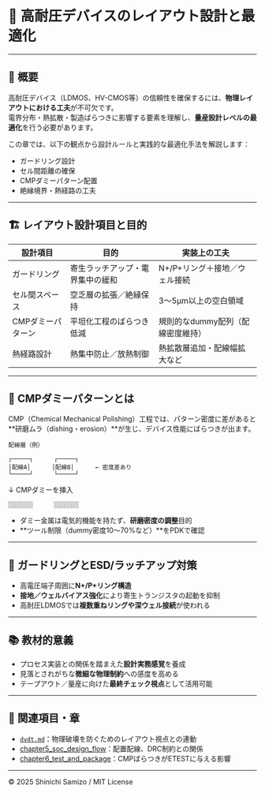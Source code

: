 # 📐 高耐圧デバイスのレイアウト設計と最適化

---

## 📘 概要

高耐圧デバイス（LDMOS、HV-CMOS等）の信頼性を確保するには、**物理レイアウトにおける工夫**が不可欠です。  
電界分布・熱拡散・製造ばらつきに影響する要素を理解し、**量産設計レベルの最適化**を行う必要があります。

この章では、以下の観点から設計ルールと実践的な最適化手法を解説します：

- ガードリング設計
- セル間距離の確保
- CMPダミーパターン配置
- 絶縁境界・熱経路の工夫

---

## 🏗️ レイアウト設計項目と目的

| 設計項目 | 目的 | 実装上の工夫 |
|----------|------|--------------|
| ガードリング | 寄生ラッチアップ・電界集中の緩和 | N+/P+リング＋接地／ウェル接続 |
| セル間スペース | 空乏層の拡張／絶縁保持 | 3〜5μm以上の空白領域 |
| CMPダミーパターン | 平坦化工程のばらつき低減 | 規則的なdummy配列（配線密度維持） |
| 熱経路設計 | 熱集中防止／放熱制御 | 熱拡散層追加・配線幅拡大など |

---

## 🧪 CMPダミーパターンとは

CMP（Chemical Mechanical Polishing）工程では、パターン密度に差があると**研磨ムラ（dishing・erosion）**が生じ、デバイス性能にばらつきが出ます。
```
配線層（例）

┌─────┐      ┌─────┐
│配線A│      │配線B│      ← 密度差あり
└─────┘      └─────┘
```
↓ CMPダミーを挿入
```
░░░░░░░      ░░░░░░░
```
- ダミー金属は電気的機能を持たず、**研磨密度の調整**目的
- **ツール制限（dummy密度10〜70%など）**をPDKで確認

---

## 🧯 ガードリングとESD/ラッチアップ対策

- 高電圧端子周囲に**N+/P+リング構造**
- **接地／ウェルバイアス強化**により寄生トランジスタの起動を抑制
- 高耐圧LDMOSでは**複数重ねリングや深ウェル接続**が使われる

---

## 📚 教材的意義

- プロセス実装との関係を踏まえた**設計実務感覚**を養成  
- 見落とされがちな**微細な物理制約**への感度を高める  
- テープアウト／量産に向けた**最終チェック視点**として活用可能

---

## 🔗 関連項目・章

- [`dvdt.md`](./dvdt.md)：物理破壊を防ぐためのレイアウト視点との連動  
- [chapter5_soc_design_flow](../chapter5_soc_design_flow/)：配置配線、DRC制約との関係  
- [chapter6_test_and_package](../chapter6_test_and_package/)：CMPばらつきがETESTに与える影響

---

© 2025 Shinichi Samizo / MIT License
